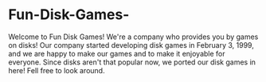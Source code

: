 # Fun-Disk-Games-
Welcome to Fun Disk Games! We're a company who provides you by games on disks!
Our company started developing disk games in February 3, 1999, and we are happy to make our games and to make it enjoyable for everyone.
Since disks aren't that popular now, we ported our disk games in here! Fell free to look around.
